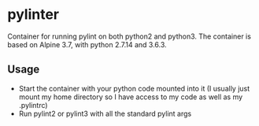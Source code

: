 # pylinter
Container for running pylint on both python2 and python3. The container is based on Alpine 3.7, with python 2.7.14 and 3.6.3.

## Usage
* Start the container with your python code mounted into it (I usually just mount my home directory so I have access to my code as well as my .pylintrc)
* Run pylint2 or pylint3 with all the standard pylint args

